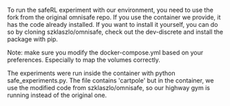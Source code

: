 To run the safeRL experiment with our environment, you need to use the fork from the original omnisafe repo. If you use the container we provide, it has the code already installed. If you want to install it yourself, you can do so by cloning szklaszlo/omnisafe, check out the dev-discrete and install the package with pip.

Note: make sure you modify the docker-compose.yml based on your preferences. Especially to map the volumes correctly.

The experiments were run inside the container with python safe_experiments.py. The file contains 'cartpole' but in the container, we use the modified code from szklaszlo/omnisafe, so our highway gym is running instead of the original one.
